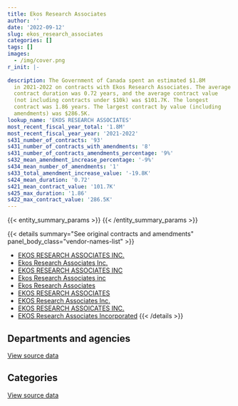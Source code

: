 ```yaml
---
title: Ekos Research Associates
author: ''
date: '2022-09-12'
slug: ekos_research_associates
categories: []
tags: []
images:
  - /img/cover.png
r_init: |-
  
description: The Government of Canada spent an estimated $1.8M
  in 2021-2022 on contracts with Ekos Research Associates. The average
  contract duration was 0.72 years, and the average contract value
  (not including contracts under $10k) was $101.7K. The longest
  contract was 1.86 years. The largest contract by value (including
  amendments) was $286.5K.
lookup_name: 'EKOS RESEARCH ASSOCIATES'
most_recent_fiscal_year_total: '1.8M'
most_recent_fiscal_year_year: '2021-2022'
s431_number_of_contracts: '93'
s431_number_of_contracts_with_amendments: '8'
s431_number_of_contracts_amendments_percentage: '9%'
s432_mean_amendment_increase_percentage: '-9%'
s434_mean_number_of_amendments: '1'
s433_total_amendment_increase_value: '-19.8K'
s424_mean_duration: '0.72'
s421_mean_contract_value: '101.7K'
s425_max_duration: '1.86'
s422_max_contract_value: '286.5K'
---
```


<script src="/rmarkdown-libs/htmlwidgets/htmlwidgets.js"></script>
<link href="/rmarkdown-libs/datatables-css/datatables-crosstalk.css" rel="stylesheet" />
<script src="/rmarkdown-libs/datatables-binding/datatables.js"></script>
<script src="/rmarkdown-libs/jquery/jquery-3.6.0.min.js"></script>
<link href="/rmarkdown-libs/dt-core-bootstrap/css/dataTables.bootstrap.min.css" rel="stylesheet" />
<link href="/rmarkdown-libs/dt-core-bootstrap/css/dataTables.bootstrap.extra.css" rel="stylesheet" />
<script src="/rmarkdown-libs/dt-core-bootstrap/js/jquery.dataTables.min.js"></script>
<script src="/rmarkdown-libs/dt-core-bootstrap/js/dataTables.bootstrap.min.js"></script>
<link href="/rmarkdown-libs/crosstalk/css/crosstalk.min.css" rel="stylesheet" />
<script src="/rmarkdown-libs/crosstalk/js/crosstalk.min.js"></script>
<script src="/rmarkdown-libs/htmlwidgets/htmlwidgets.js"></script>
<link href="/rmarkdown-libs/datatables-css/datatables-crosstalk.css" rel="stylesheet" />
<script src="/rmarkdown-libs/datatables-binding/datatables.js"></script>
<script src="/rmarkdown-libs/jquery/jquery-3.6.0.min.js"></script>
<link href="/rmarkdown-libs/dt-core-bootstrap/css/dataTables.bootstrap.min.css" rel="stylesheet" />
<link href="/rmarkdown-libs/dt-core-bootstrap/css/dataTables.bootstrap.extra.css" rel="stylesheet" />
<script src="/rmarkdown-libs/dt-core-bootstrap/js/jquery.dataTables.min.js"></script>
<script src="/rmarkdown-libs/dt-core-bootstrap/js/dataTables.bootstrap.min.js"></script>
<link href="/rmarkdown-libs/crosstalk/css/crosstalk.min.css" rel="stylesheet" />
<script src="/rmarkdown-libs/crosstalk/js/crosstalk.min.js"></script>

{{< entity_summary_params >}}
{{< /entity_summary_params >}}

{{< details summary="See original contracts and amendments" panel_body_class="vendor-names-list" >}}
- [EKOS RESEARCH ASSOCIATES INC.](https://search.open.canada.ca/en/ct/?sort=contract_value_f%20desc&page=1&search_text=%22EKOS%20RESEARCH%20ASSOCIATES%20INC.%22)
- [Ekos Research Associates Inc.](https://search.open.canada.ca/en/ct/?sort=contract_value_f%20desc&page=1&search_text=%22Ekos%20Research%20Associates%20Inc.%22)
- [EKOS RESEARCH ASSOCIATES INC](https://search.open.canada.ca/en/ct/?sort=contract_value_f%20desc&page=1&search_text=%22EKOS%20RESEARCH%20ASSOCIATES%20INC%22)
- [Ekos Research Associates inc](https://search.open.canada.ca/en/ct/?sort=contract_value_f%20desc&page=1&search_text=%22Ekos%20Research%20Associates%20inc%22)
- [Ekos Research Associates](https://search.open.canada.ca/en/ct/?sort=contract_value_f%20desc&page=1&search_text=%22Ekos%20Research%20Associates%22)
- [EKOS RESEARCH ASSOCIATES](https://search.open.canada.ca/en/ct/?sort=contract_value_f%20desc&page=1&search_text=%22EKOS%20RESEARCH%20ASSOCIATES%22)
- [EKOS Research Associates Inc.](https://search.open.canada.ca/en/ct/?sort=contract_value_f%20desc&page=1&search_text=%22EKOS%20Research%20Associates%20Inc.%22)
- [EKOS RESEARCH ASSOICATES INC.](https://search.open.canada.ca/en/ct/?sort=contract_value_f%20desc&page=1&search_text=%22EKOS%20RESEARCH%20ASSOICATES%20INC.%22)
- [EKOS Research Associates Incorporated](https://search.open.canada.ca/en/ct/?sort=contract_value_f%20desc&page=1&search_text=%22EKOS%20Research%20Associates%20Incorporated%22)
{{< /details >}}

## Departments and agencies

<div id="htmlwidget-1" style="width:100%;height:auto;" class="datatables html-widget"></div>
<script type="application/json" data-for="htmlwidget-1">{"x":{"style":"bootstrap","filter":"none","vertical":false,"data":[["<a href=\"/departments/aafc-aac/\">Agriculture and Agri-Food Canada<\/a>","<a href=\"/departments/cbsa-asfc/\">Canada Border Services Agency<\/a>","<a href=\"/departments/cfia-acia/\">Canadian Food Inspection Agency<\/a>","<a href=\"/departments/cic/\">Immigration, Refugees and Citizenship Canada<\/a>","<a href=\"/departments/cra-arc/\">Canada Revenue Agency<\/a>","<a href=\"/departments/crtc/\">Canadian Radio-television and Telecommunications Commission<\/a>","<a href=\"/departments/csps-efpc/\">Canada School of Public Service<\/a>","<a href=\"/departments/dfatd-maecd/\">Global Affairs Canada<\/a>","<a href=\"/departments/dfo-mpo/\">Fisheries and Oceans Canada<\/a>","<a href=\"/departments/ec/\">Environment and Climate Change Canada<\/a>","<a href=\"/departments/elections/\">Elections Canada<\/a>","<a href=\"/departments/esdc-edsc/\">Employment and Social Development Canada<\/a>","<a href=\"/departments/fcac-acfc/\">Financial Consumer Agency of Canada<\/a>","<a href=\"/departments/fin/\">Department of Finance Canada<\/a>","<a href=\"/departments/hc-sc/\">Health Canada<\/a>","<a href=\"/departments/ic/\">Innovation, Science and Economic Development Canada<\/a>","<a href=\"/departments/isc-sac/\">Indigenous Services Canada<\/a>","<a href=\"/departments/jus/\">Department of Justice Canada<\/a>","<a href=\"/departments/nrcan-rncan/\">Natural Resources Canada<\/a>","<a href=\"/departments/pc/\">Parks Canada<\/a>","<a href=\"/departments/pco-bcp/\">Privy Council Office<\/a>","<a href=\"/departments/phac-aspc/\">Public Health Agency of Canada<\/a>","<a href=\"/departments/ps-sp/\">Public Safety Canada<\/a>","<a href=\"/departments/pwgsc-tpsgc/\">Public Services and Procurement Canada<\/a>","<a href=\"/departments/rcmp-grc/\">Royal Canadian Mounted Police<\/a>","<a href=\"/departments/tc/\">Transport Canada<\/a>","<a href=\"/departments/vac-acc/\">Veterans Affairs Canada<\/a>","<a href=\"/departments/wage/\">Department for Women and Gender Equality<\/a>"],[48453.38,101976.19,52395.46,15760.94,null,71617.43,91444.49,121496.8,98260.86,null,20876.79,47531.81,42017.96,null,79266.31,108141,null,67798.67,null,144205.3,null,null,194034.54,6021.65,46647.67,120244.36,61140.06,null],[31511.64,null,null,null,19831.5,null,null,74353.55,null,36740.61,49057.32,69926.61,189858.92,4743.65,null,null,26549.65,null,null,200624.53,64292.63,17037.57,107134.01,18677.33,62705.01,17205.25,94213.88,13797],[null,null,50446.71,null,null,null,null,74788.09,null,3736.33,10186.77,null,378159.94,266658.51,null,null,26992.15,59673.71,42976.62,null,184307.37,182964.95,48978.39,50446,69558.77,133615.2,36132.15,null],[null,null,59905.47,null,null,null,null,136607.68,null,null,null,64248.56,298357.49,127370.51,205660,null,null,87789.21,95121.58,null,99175.82,189245.77,173762.2,7418.53,75880.71,34309.63,172974.72,null]],"container":"<table class=\"table table-striped table-hover row-border order-column display\">\n  <thead>\n    <tr>\n      <th>Department<\/th>\n      <th>2018-2019<\/th>\n      <th>2019-2020<\/th>\n      <th>2020-2021<\/th>\n      <th>2021-2022<\/th>\n    <\/tr>\n  <\/thead>\n<\/table>","options":{"order":[[4,"desc"]],"pageLength":10,"autoWidth":true,"columnDefs":[{"targets":1,"render":"function(data, type, row, meta) {\n    return type !== 'display' ? data : DTWidget.formatCurrency(data, \"$\", 2, 3, \",\", \".\", true, null);\n  }"},{"targets":2,"render":"function(data, type, row, meta) {\n    return type !== 'display' ? data : DTWidget.formatCurrency(data, \"$\", 2, 3, \",\", \".\", true, null);\n  }"},{"targets":3,"render":"function(data, type, row, meta) {\n    return type !== 'display' ? data : DTWidget.formatCurrency(data, \"$\", 2, 3, \",\", \".\", true, null);\n  }"},{"targets":4,"render":"function(data, type, row, meta) {\n    return type !== 'display' ? data : DTWidget.formatCurrency(data, \"$\", 2, 3, \",\", \".\", true, null);\n  }"},{"width":"16%","targets":[1,2,3,4]},{"className":"dt-right","targets":[1,2,3,4]}],"orderClasses":false}},"evals":["options.columnDefs.0.render","options.columnDefs.1.render","options.columnDefs.2.render","options.columnDefs.3.render"],"jsHooks":[]}</script>
<p class="text-right">
<a href="https://github.com/GoC-Spending/contracts-data/tree/main/data/out/vendors/ekos_research_associates/summary_by_fiscal_year_by_department.csv" class="source-data-link btn btn-link">View source data</a>
</p>

## Categories

<div id="htmlwidget-2" style="width:100%;height:auto;" class="datatables html-widget"></div>
<script type="application/json" data-for="htmlwidget-2">{"x":{"style":"bootstrap","filter":"none","vertical":false,"data":[["<a href=\"/categories/professional_services/\">Professional services<\/a>","<a href=\"/categories/information_technology/\">Information technology<\/a>","<a href=\"/categories/medical/\">Medical<\/a>","<a href=\"/categories/human_capital/\">Human capital<\/a>"],[1359417.75,121496.8,null,58417.12],[1025823.46,27210.21,26549.65,18677.33],[1543651.13,48978.39,26992.15,null],[1710465.7,117362.19,null,null]],"container":"<table class=\"table table-striped table-hover row-border order-column display\">\n  <thead>\n    <tr>\n      <th>Category<\/th>\n      <th>2018-2019<\/th>\n      <th>2019-2020<\/th>\n      <th>2020-2021<\/th>\n      <th>2021-2022<\/th>\n    <\/tr>\n  <\/thead>\n<\/table>","options":{"order":[[4,"desc"]],"dom":"t","pageLength":30,"autoWidth":true,"columnDefs":[{"targets":1,"render":"function(data, type, row, meta) {\n    return type !== 'display' ? data : DTWidget.formatCurrency(data, \"$\", 2, 3, \",\", \".\", true, null);\n  }"},{"targets":2,"render":"function(data, type, row, meta) {\n    return type !== 'display' ? data : DTWidget.formatCurrency(data, \"$\", 2, 3, \",\", \".\", true, null);\n  }"},{"targets":3,"render":"function(data, type, row, meta) {\n    return type !== 'display' ? data : DTWidget.formatCurrency(data, \"$\", 2, 3, \",\", \".\", true, null);\n  }"},{"targets":4,"render":"function(data, type, row, meta) {\n    return type !== 'display' ? data : DTWidget.formatCurrency(data, \"$\", 2, 3, \",\", \".\", true, null);\n  }"},{"width":"16%","targets":[1,2,3,4]},{"className":"dt-right","targets":[1,2,3,4]}],"orderClasses":false,"lengthMenu":[10,25,30,50,100]}},"evals":["options.columnDefs.0.render","options.columnDefs.1.render","options.columnDefs.2.render","options.columnDefs.3.render"],"jsHooks":[]}</script>
<p class="text-right">
<a href="https://github.com/GoC-Spending/contracts-data/tree/main/data/out/vendors/ekos_research_associates/summary_by_fiscal_year_by_category.csv" class="source-data-link btn btn-link">View source data</a>
</p>
